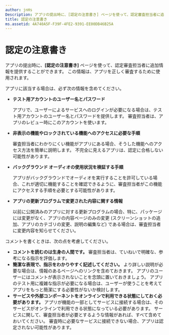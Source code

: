 ```yaml
---
author: jnHs
Description: アプリの提出時に、[認定の注意書き] ページを使って、認定審査担当者に追加情報を提供することができます。 この情報は、アプリを正しく審査するために使用されます。
title: 認定の注意書き
ms.assetid: 4A740A5F-F39F-4FE2-9391-EE00DB46B25A
---
```


# 認定の注意書き


アプリの提出時に、**[認定の注意書き]** ページを使って、認定審査担当者に追加情報を提供することができます。 この情報は、アプリを正しく審査するために使用されます。

アプリに該当する場合は、必ず次の情報を含めてください。

-   **テスト用アカウントのユーザー名とパスワード**

    アプリで、ユーザーによるサービスへのログインが必要になる場合は、テスト用アカウントのユーザー名とパスワードを提供します。 審査担当者は、アプリのレビュー時にこのアカウントを使います。

-   **非表示の機能やロックされている機能へのアクセスに必要な手順**

    審査担当者にわかりにくい機能がアプリにある場合、そうした機能へのアクセス方法を簡単に説明します。 不完全に見えるアプリは、認定に合格しない可能性があります。

-   **バックグラウンド オーディオの使用状況を検証する手順**

    アプリがバックグラウンドでオーディオを実行することを許可している場合、これが適切に機能することを確認できるように、審査担当者がこの機能にアクセスする手順を必要とする可能性があります。

-   **アプリの更新プログラムで変更された内容に関する情報**

    以前に公開済みのアプリに対する更新プログラムの場合、特に、パッケージには変更がなく、アプリの内容ページのみの変更 (スクリーンショットの追加、アプリのカテゴリの変更、説明の編集など) である場合は、審査担当者に変更内容を知らせてください。

コメントを書くときは、次の点を考慮してください。

-   **コメントを読むのは生身の人間です。** 審査担当者は、ていねいで明確な、参考になる指示を評価します。
-   **簡潔な表現で、指示をわかりやすく記述してください。** より詳しい説明が必要な場合は、情報のあるページへのリンクを含めておきます。 アプリのユーザーにはコメントが表示されないことを念頭に置いておきましょう。 アプリのテスト用に複雑な指示が必要になる場合は、ユーザーが使うことを考えてアプリをもっと簡潔にする必要性がないか検討します。
-   **サービスや外部コンポーネントをオンラインで利用できる状態にしておく必要があります。** アプリが機能の一部としてサービスに接続する場合は、そのサービスがオンラインで利用できる状態になっている必要があります。 サービスに関して、審査担当者が必要とするような情報があれば、すべて含めておいてください。 審査時に必要なサービスに接続できない場合、アプリは認定されない可能性があります。

 

 






<!--HONumber=May16_HO2-->


